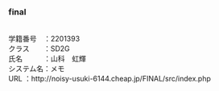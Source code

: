 <h3>final</h3><br>
学籍番号　：2201393 <br>
クラス　　：SD2G <br>
氏名　　　：山科　虹輝 <br>
システム名：メモ <br>
URL      ：http://noisy-usuki-6144.cheap.jp/FINAL/src/index.php
